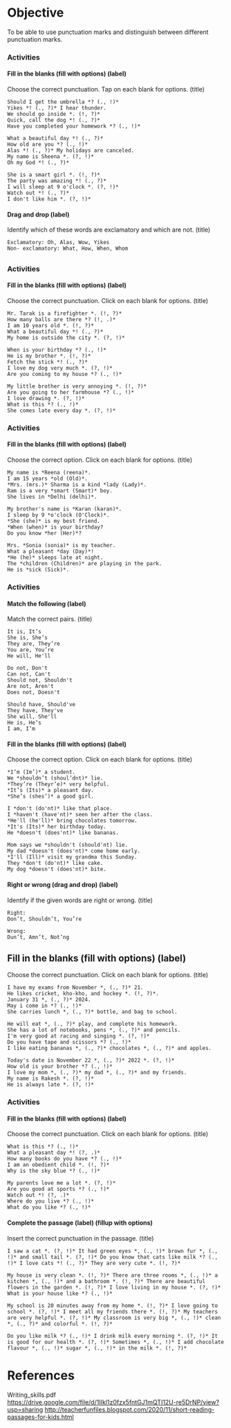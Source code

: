 # Objective

To be able to use punctuation marks and distinguish between different
punctuation marks.

### Activities

#### Fill in the blanks (fill with options) (label)

Choose the correct punctuation. Tap on each blank for options. (title)

```
Should I get the umbrella *? (., !)*
Yikes *! (., ?)* I hear thunder.
We should go inside *. (!, ?)*
Quick, call the dog *! (., ?)*
Have you completed your homework *? (., !)*
```

```
What a beautiful day *! (., ?)*
How old are you *? (., !)*
Alas *! (., ?)* My holidays are canceled.
My name is Sheena *. (?, !)*
Oh my God *! (., ?)*
```

```
She is a smart girl *. (!, ?)*
The party was amazing *! (., ?)*
I will sleep at 9 o'clock *. (?, !)*
Watch out *! (., ?)*
I don't like him *. (?, !)*
```

#### Drag and drop (label)

Identify which of these words are exclamatory and which are not. (title)

```
Exclamatory: Oh, Alas, Wow, Yikes
Non- exclamatory: What, How, When, Whom
```

##

### Activities

#### Fill in the blanks (fill with options) (label)

Choose the correct punctuation. Click on each blank for options. (title)

```
Mr. Tarak is a firefighter *. (!, ?)*
How many balls are there *? (!, .)*
I am 10 years old *. (!, ?)*
What a beautiful day *! (., ?)*
My home is outside the city *. (?, !)*
```

```
When is your birthday *? (., !)*
He is my brother *. (!, ?)*
Fetch the stick *! (., ?)*
I love my dog very much *. (?, !)*
Are you coming to my house *? (., !)*
```

```
My little brother is very annoying *. (!, ?)*
Are you going to her farmhouse *? (., !)*
I love drawing *. (?, !)*
What is this *? (., !)*
She comes late every day *. (?, !)*
```

### Activities

#### Fill in the blanks (fill with options) (label)

Choose the correct option. Click on each blank for options. (title)

```
My name is *Reena (reena)*.
I am 15 years *old (Old)*.
*Mrs. (mrs.)* Sharma is a kind *lady (Lady)*.
Ram is a very *smart (Smart)* boy.
She lives in *Delhi (delhi)*.
```

```
My brother's name is *Karan (karan)*.
I sleep by 9 *o'clock (O'Clock)*.
*She (she)* is my best friend.
*When (when)* is your birthday?
Do you know *her (Her)*?
```

```
Mrs. *Sonia (sonia)* is my teacher.
What a pleasant *day (Day)*!
*He (he)* sleeps late at night.
The *children (Children)* are playing in the park.
He is *sick (Sick)*.
```

### Activities

#### Match the following (label)

Match the correct pairs. (title)

```
It is, It’s
She is, She’s
They are, They’re
You are, You’re
He will, He'll
```

```
Do not, Don't
Can not, Can't
Should not, Shouldn't
Are not, Aren't
Does not, Doesn't
```

```
Should have, Should've
They have, They've
She will, She'll
He is, He’s
I am, I’m
```

#### Fill in the blanks (fill with options) (label)

Choose the correct option. Click on each blank for options. (title)

```
*I’m (Im’)* a student.
We *shouldn’t (shoul’dnt)* lie.
*They’re (Theyr’e)* very helpful.
*It’s (Its)* a pleasant day.
*She’s (shes’)* a good girl.
```

```
I *don't (do'nt)* like that place.
I *haven't (have'nt)* seen her after the class.
*He'll (he'll)* bring chocolates tomorrow.
*It's (Its)* her birthday today.
He *doesn't (does'nt)* like bananas.
```

```
Mom says we *shouldn't (should'nt) lie.
My dad *doesn't (does'nt)* come home early.
*I'll (Ill)* visit my grandma this Sunday.
They *don't (do'nt)* like cake.
My dog *doesn't (does'nt)* bite.
```

#### Right or wrong (drag and drop) (label)

Identify if the given words are right or wrong. (title)

```
Right:
Don’t, Shouldn’t, You’re

Wrong:
Dun’t, Amn’t, Not’ng
```

## Fill in the blanks (fill with options) (label)

Choose the correct punctuation. Click on each blank for options. (title)

```
I have my exams from November *, (., ?)* 21.
He likes cricket, kho-kho, and hockey *. (!, ?)*.
January 31 *, (., ?)* 2024.
May i come in *? (., !)*
She carries lunch *, (., ?)* bottle, and bag to school.
```

```
He will eat *, (., ?)* play, and complete his homework.
She has a lot of notebooks, pens *, (., ?)* and pencils.
I'm very good at racing and singing *. (?, !)*
Do you have tape and scissors *? (., !)*
I like eating bananas *, (., ?)* chocolates *, (., ?)* and apples.
```

```
Today's date is November 22 *, (., ?)* 2022 *. (?, !)*
How old is your brother *? (., !)*
I love my mom *, (., ?)* my dad *, (., ?)* and my friends.
My name is Rakesh *. (?, !)*
He is always late *. (?, !)*
```

### Activities

#### Fill in the blanks (fill with options) (label)

Choose the correct punctuation. Click on each blank for options. (title)

```
What is this *? (., !)*
What a pleasant day *! (?, .)*
How many books do you have *? (., !)*
I am an obedient child *. (!, ?)*
Why is the sky blue *? (., !)*
```

```
My parents love me a lot *. (?, !)*
Are you good at sports *? (., !)*
Watch out *! (?, .)*
Where do you live *? (., !)*
What do you like *? (., !)*
```

#### Complete the passage (label) (fillup with options)

Insert the correct punctuation in the passage. (title)
```
I saw a cat *. (?, !)* It had green eyes *, (., !)* brown fur *, (., !)* and small tail *. (?, !)* Do you know that cats like milk *? (., !)* I love cats *! (., ?)* They are very cute *. (!, ?)*
```

```
My house is very clean *. (!, ?)* There are three rooms *, (., !)* a kitchen *, (., !)* and a bathroom *. (!, ?)* There are beautiful flowers in the garden *. (!, ?)* I love living in my house *. (?, !)* What is your house like *? (., !)*
```

```
My school is 20 minutes away from my home *. (!, ?)* I love going to school *. (?, !)* I meet all my friends there *. (!, ?)* My teachers are very helpful *. (?, !)* My classroom is very big *, (., !)* clean *, (., ?)* and colorful *. (!, ?)*
```

```
Do you like milk *? (., !)* I drink milk every morning *. (?, !)* It is good for our health *. (?, !)* Sometimes *, (., !)* I add chocolate flavour *, (., !)* sugar *, (., !)* in the milk *. (!, ?)*
```

# References

Writing_skills.pdf
https://drive.google.com/file/d/1IIkl1z0fzx5fntGJ1mQTI12U-re5DrNP/view?usp=sharing
http://teacherfunfiles.blogspot.com/2020/11/short-reading-passages-for-kids.html
